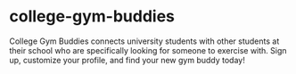 # college-gym-buddies
College Gym Buddies connects university students with other students at their school who are specifically looking for someone to exercise with. Sign up, customize your profile, and find your new gym buddy today!
